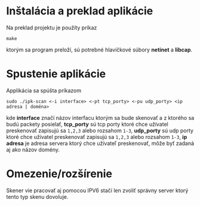 # Inštalácia a preklad aplikácie

Na preklad projektu je použíty príkaz
```
make
```
ktorým sa program preloží, sú potrebné hlavičkové súbory __netinet__ a __libcap__.

# Spustenie aplikácie

Applikácia sa spúšta príkazom
```
sudo ./ipk-scan <-i interface> <-pt tcp_porty> <-pu udp_porty> <ip adresa | doména>
```
kde __interface__ značí názov interfacu ktorým sa bude skenovať a z ktorého sa budú packety posielať,
__tcp_porty__ sú tcp porty ktoré chce užívatel preskenovať zapisujú sa `1,2,3` alebo rozsahom `1-3`,
__udp_porty__ sú udp porty ktoré chce užívatel preskenovať zapisujú sa `1,2,3` alebo rozsahom `1-3`,
__ip adresa__ je adresa servera ktorý chce užívateľ preskenovať, môže byť zadaná aj ako názov domény.


# Omezenie/rozšírenie

Skener vie pracovať aj pomocou IPV6 stačí len zvoliť správny server ktorý tento typ skenu dovoluje.
